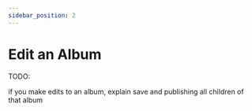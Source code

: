 ```yaml
---
sidebar_position: 2
---
```


# Edit an Album

TODO:

if you make edits to an album, explain save and publishing all children of that album